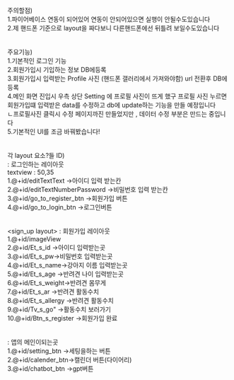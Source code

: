 주의할점)<br/> 
1.파이어베이스 연동이 되어있어 연동이 안되어있으면 실행이 안될수도있습니다<br/>
2.제 핸드폰 기준으로 layout을 짜다보니 다른핸드폰에선 뒤틀려 보일수도있습니다<br/>
<br/> <br/> 
주요기능)<br/> 
1.기본적인 로그인 기능<br/> 
2.회원가입시 기입하는 정보 DB에등록<br/> 
3.회원가입시 입력받는 Profile 사진 (핸드폰 갤러리에서 가져와야함) url 전환후 DB에 등록<br/>
4.메인 화면 진입시 우측 상단 Setting 에 프로필 사진이 뜨게 했구 프로필 사진 누르면 회원가입떄 입력받은 data를 수정하고 db에 update하는 기능을 만들 예정입니다<br/>
  ㄴ프로필사진 클릭시 수정 페이지까진 만들었지만 , 데이터 수정 부분은 만드는 중입니다<br/>
5.기본적인 UI를 조금 바꿔봤습니다! <br/>
<br/><br/>
각 layout 요소?들 ID) <br/>
<login layout> : 로그인하는 레이아웃<br/>
textview : 50,35<br/>
1.@+id/editTextText ->아이디 입력 받는칸 <br/>
2.@+id/editTextNumberPassword ->비밀번호 입력 받는칸<br/>
3.@+id/go_to_register_btn ->회원가입 버튼<br/>
4.@+id/go_to_login_btn ->로그인버튼<br/>
<br/><br/>
<sign_up layout> : 회원가입 레이아웃<br/>
1.@+id/imageView<br/>
2.@+id/Et_s_id ->아이디 입력받는곳<br/>
3.@+id/Et_s_pw->비밀번호 입력받는곳<br/>
4.@+id/Et_s_name->강아지 이름 입력받는곳<br/>
5.@+id/Et_s_age ->반려견 나이 입력받는곳<br/>
6.@+id/Et_s_weight->반려견 몸무게<br/>
7.@+id/Et_s_ar ->반려견 활동수치<br/>
8.@+id/Et_s_allergy ->반려견 활동수치 <br/>
9.@+id/Tv_s_go" ->활동수치 보러가기<br/>
10.@+id/Btn_s_register ->회원가입 완료<br/>
<br/><br/>
<mainactivity layout> : 앱의 메인이되는곳<br/>
1.@+id/setting_btn ->세팅을하는 버튼<br/>
2.@+id/calender_btn->캘린더 버튼(다이어리)<br/>
3.@+id/chatbot_btn ->gpt버튼<br/>

